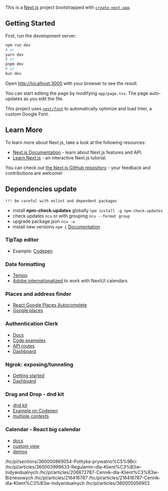 This is a [Next.js](https://nextjs.org/) project bootstrapped with [`create-next-app`](https://github.com/vercel/next.js/tree/canary/packages/create-next-app).

## Getting Started

First, run the development server:

```bash
npm run dev
# or
yarn dev
# or
pnpm dev
# or
bun dev
```

Open [http://localhost:3000](http://localhost:3000) with your browser to see the result.

You can start editing the page by modifying `app/page.tsx`. The page auto-updates as you edit the file.

This project uses [`next/font`](https://nextjs.org/docs/basic-features/font-optimization) to automatically optimize and load Inter, a custom Google Font.

## Learn More

To learn more about Next.js, take a look at the following resources:

- [Next.js Documentation](https://nextjs.org/docs) - learn about Next.js features and API.
- [Learn Next.js](https://nextjs.org/learn) - an interactive Next.js tutorial.

You can check out [the Next.js GitHub repository](https://github.com/vercel/next.js/) - your feedback and contributions are welcome!

## Dependencies update
    !!! be careful with eslint and dependent packages
- install **npm-check-updates** globally ``npm install -g npm-check-updates``
- check updates ``ncu`` or with grouping ``ncu --format group``
- upgrade package.json ``ncu -u``
- install new versions ``npm i``
  [Documentation](https://github.com/raineorshine/npm-check-updates)

### TipTap editor
- Example: [Codepen](https://codesandbox.io/p/sandbox/tiptap-0sqm3i?file=%2Fsrc%2Fcomponents%2FToolbar.tsx%3A45%2C1-48%2C7)

### Date formatting
- [Tempo](https://tempo.formkit.com/)
- [Adobe internationalized](https://react-spectrum.adobe.com/internationalized/date/ZonedDateTime.html) to work with NextUI calendars

### Places and address finder
- [React Google Places Autocomplete](https://tintef.github.io/react-google-places-autocomplete/docs/)
- [Google places](https://developers.google.com/maps/documentation/javascript/examples/rgm-autocomplete)

### Authentication Clerk
- [Docs]()
- [Code examples](https://github.com/clerk/clerk-nextjs-demo-app-router)
- [API routes](https://clerk.com/docs/references/nextjs/route-handlers)
- [Dashboard](https://dashboard.clerk.com/)

### Ngrok: exposing/tunneling
- [Getting started](https://ngrok.com/docs/getting-started/#step-1-install)
- [Dashboard](https://dashboard.ngrok.com/)

### Drag and Drop - dnd kit
- [dnd kit](https://dndkit.com/)
- [Example on Codepen](https://codesandbox.io/p/sandbox/dnd-kit-sortable-starter-template-22x1ix)
- [multiple contexts](https://stackoverflow.com/questions/78486777/dnd-kit-nested-sortablecontext-components-overlapping-context)

### Calendar - React big calendar
- [docs](https://jquense.github.io/react-big-calendar/examples/?path=/story/about-big-calendar--page)
- [custom view](https://www.tothenew.com/blog/creating-a-custom-calendar-view-using-react-big-calendar/)
- [demos](https://github.com/jquense/react-big-calendar/tree/master/stories/demos)


/hc/pl/sections/360000869054-Polityka-prywatno%C5%9Bci
/hc/pl/articles/360003999633-Regulamin-dla-Klient%C3%B3w-Indywidualnych
/hc/pl/articles/206872787-Cennik-dla-Klient%C3%B3w-Biznesowych
/hc/pl/articles/216416787
/hc/pl/articles/216416787-Cennik-dla-Klient%C3%B3w-Indywidualnych
/hc/pl/articles/360005056953
